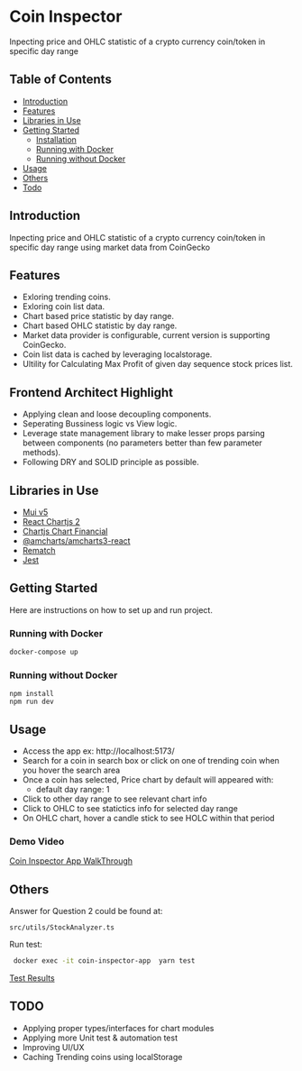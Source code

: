 # Coin Inspector

Inpecting price and OHLC statistic of a crypto currency coin/token in specific day range

## Table of Contents

- [Introduction](#introduction)
- [Features](#features)
- [Libraries in Use](#libraries-in-use)
- [Getting Started](#getting-started)
  - [Installation](#installation)
  - [Running with Docker](#running-with-docker)
  - [Running without Docker](#running-without-docker)
- [Usage](#usage)
- [Others](#others)
- [Todo](#todo)

## Introduction

Inpecting price and OHLC statistic of a crypto currency coin/token in specific day range using market data from CoinGecko

## Features

- Exloring trending coins.
- Exloring coin list data.
- Chart based price statistic by day range.
- Chart based OHLC statistic by day range.
- Market data provider is configurable, current version is supporting CoinGecko.
- Coin list data is cached by leveraging localstorage.
- Ultility for Calculating Max Profit of given day sequence stock prices list.

## Frontend Architect Highlight

- Applying clean and loose decoupling components.
- Seperating Bussiness logic vs View logic.
- Leverage state management library to make lesser props parsing between components (no parameters better than few parameter methods).
- Following DRY and SOLID principle as possible.

## Libraries in Use

- [Mui v5](https://mui.com/)
- [React Chartjs 2](https://reactchartjs.github.io/react-chartjs-2/)
- [Chartjs Chart Financial](https://github.com/chartjs/chartjs-chart-financial)
- [@amcharts/amcharts3-react](https://www.amcharts.com/docs/v3/)
- [Rematch](https://rematch.github.io/rematch/#/)
- [Jest](https://github.com/jestjs/jest)

## Getting Started

Here are instructions on how to set up and run project.

### Running with Docker
```bash
docker-compose up
```

### Running without Docker
```
npm install
npm run dev
```

## Usage

- Access the app ex: http://localhost:5173/
- Search for a coin in search box or click on one of trending coin when you hover the search area
- Once a coin has selected, Price chart by default will appeared with:
  - default day range: 1
- Click to other day range to see relevant chart info
- Click to OHLC to see statictics info for selected day range
- On OHLC chart, hover a candle stick to see HOLC within that period

### Demo Video
[Coin Inspector App WalkThrough](https://www.awesomescreenshot.com/video/23281000?key=c357ab37197a6ea68b877a6be9da1268)


## Others

Answer for Question 2 could be found at:

```
src/utils/StockAnalyzer.ts
```

Run test:

```bash
 docker exec -it coin-inspector-app  yarn test
```

[Test Results](http://tinyurl.com/ynulvkem)

## TODO

- Applying proper types/interfaces for chart modules
- Applying more Unit test & automation test
- Improving UI/UX
- Caching Trending coins using localStorage

